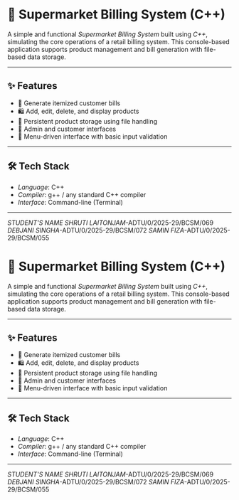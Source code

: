 # 🛒 Supermarket Billing System (C++)

A simple and functional *Supermarket Billing System* built using *C++*, simulating the core operations of a retail billing system. This console-based application supports product management and bill generation with file-based data storage.

---

## ✨ Features

- 🧾 Generate itemized customer bills
- 🛍 Add, edit, delete, and display products
- 💾 Persistent product storage using file handling
- 👥 Admin and customer interfaces
- 🧠 Menu-driven interface with basic input validation

---

## 🛠 Tech Stack

- *Language*: C++
- *Compiler*: g++ / any standard C++ compiler
- *Interface*: Command-line (Terminal)

---
*STUDENT'S NAME*
*SHRUTI LAITONJAM*-ADTU/0/2025-29/BCSM/069
*DEBJANI SINGHA*-ADTU/0/2025-29/BCSM/072
*SAMIN FIZA*-ADTU/0/2025-29/BCSM/055

# 🛒 Supermarket Billing System (C++)

A simple and functional *Supermarket Billing System* built using *C++*, simulating the core operations of a retail billing system. This console-based application supports product management and bill generation with file-based data storage.

---

## ✨ Features

- 🧾 Generate itemized customer bills
- 🛍 Add, edit, delete, and display products
- 💾 Persistent product storage using file handling
- 👥 Admin and customer interfaces
- 🧠 Menu-driven interface with basic input validation

---

## 🛠 Tech Stack

- *Language*: C++
- *Compiler*: g++ / any standard C++ compiler
- *Interface*: Command-line (Terminal)

---
*STUDENT'S NAME*
*SHRUTI LAITONJAM*-ADTU/0/2025-29/BCSM/069
*DEBJANI SINGHA*-ADTU/0/2025-29/BCSM/072
*SAMIN FIZA*-ADTU/0/2025-29/BCSM/055


